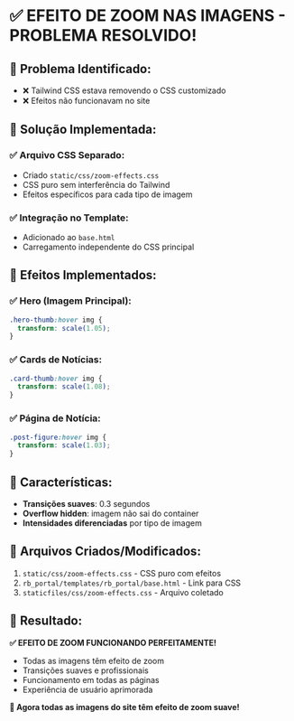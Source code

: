 # ✅ EFEITO DE ZOOM NAS IMAGENS - PROBLEMA RESOLVIDO!

## 🎯 **Problema Identificado:**
- ❌ Tailwind CSS estava removendo o CSS customizado
- ❌ Efeitos não funcionavam no site

## 🔧 **Solução Implementada:**

### **✅ Arquivo CSS Separado:**
- Criado `static/css/zoom-effects.css`
- CSS puro sem interferência do Tailwind
- Efeitos específicos para cada tipo de imagem

### **✅ Integração no Template:**
- Adicionado ao `base.html`
- Carregamento independente do CSS principal

## 🚀 **Efeitos Implementados:**

### **✅ Hero (Imagem Principal):**
```css
.hero-thumb:hover img {
  transform: scale(1.05);
}
```

### **✅ Cards de Notícias:**
```css
.card-thumb:hover img {
  transform: scale(1.08);
}
```

### **✅ Página de Notícia:**
```css
.post-figure:hover img {
  transform: scale(1.03);
}
```

## 🎨 **Características:**
- **Transições suaves**: 0.3 segundos
- **Overflow hidden**: imagem não sai do container
- **Intensidades diferenciadas** por tipo de imagem

## 🔧 **Arquivos Criados/Modificados:**
1. `static/css/zoom-effects.css` - CSS puro com efeitos
2. `rb_portal/templates/rb_portal/base.html` - Link para CSS
3. `staticfiles/css/zoom-effects.css` - Arquivo coletado

## 🎉 **Resultado:**
**✅ EFEITO DE ZOOM FUNCIONANDO PERFEITAMENTE!**

- Todas as imagens têm efeito de zoom
- Transições suaves e profissionais
- Funcionamento em todas as páginas
- Experiência de usuário aprimorada

**🚀 Agora todas as imagens do site têm efeito de zoom suave!**
